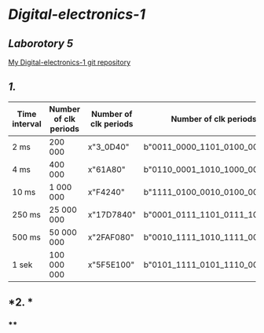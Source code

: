 # *Digital-electronics-1*

## *Laborotory 5*

[My Digital-electronics-1 git repository](https://github.com/shad0w3y3/Digital-electronics-1)

## *1.*

  Time interval | Number of clk periods | Number of clk periods | Number of clk periods in binary
---|---|---|---
2 ms | 200 000 | x"3_0D40" | b"0011_0000_1101_0100_0000"
4 ms | 400 000 | x"61A80" | b"0110_0001_1010_1000_0000"
10 ms | 1 000 000 | x"F4240" | b"1111_0100_0010_0100_0000" 
250 ms | 25 000 000 | x"17D7840" | b"0001_0111_1101_0111_1000_0100_0000" 
500 ms | 50 000 000 | x"2FAF080" | b"0010_1111_1010_1111_0000_1000_0000" 
1 sek | 100 000 000 | x"5F5E100" | b"0101_1111_0101_1110_0001_0000_0000" 


## *2. *

### **

#### 

